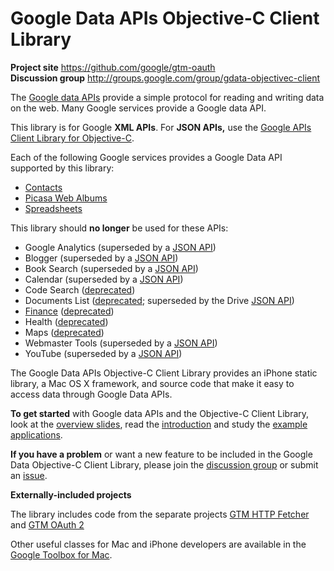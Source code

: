 # Google Data APIs Objective-C Client Library #

**Project site** <https://github.com/google/gtm-oauth><br>
**Discussion group** <http://groups.google.com/group/gdata-objectivec-client>

The [Google data APIs](https://developers.google.com/gdata/) provide a
simple protocol for reading and writing data on the web.  Many Google services
provide a Google data API.

This library is for Google **XML APIs**. For **JSON APIs,** use the
[Google APIs Client Library for Objective-C](https://github.com/google/google-api-objectivec-client).

Each of the following Google services provides a Google Data API supported by
this library:
- [Contacts](http://code.google.com/apis/contacts/)
- [Picasa Web Albums](http://code.google.com/apis/picasaweb/)
- [Spreadsheets](http://code.google.com/apis/spreadsheets/)

This library should **no longer** be used for these APIs:
- Google Analytics (superseded by a [JSON API](https://github.com/google/google-api-objectivec-client))
- Blogger (superseded by a [JSON API](https://github.com/google/google-api-objectivec-client))
- Book Search (superseded by a [JSON API](https://github.com/google/google-api-objectivec-client))
- Calendar (superseded by a [JSON API](https://github.com/google/google-api-objectivec-client))
- Code Search ([deprecated](http://googleblog.blogspot.com/2011/10/fall-sweep.html))
- Documents List ([deprecated](http://googledevelopers.blogspot.com/2012/09/retiring-google-documents-list-api-v3.html); superseded by the Drive [JSON API](https://github.com/google/google-api-objectivec-client))
- [Finance](http://code.google.com/apis/finance/) ([deprecated](http://googledevelopers.blogspot.com/2012/04/changes-to-deprecation-policies-and-api.html))
- Health ([deprecated](http://googleblog.blogspot.com/2011/06/update-on-google-health-and-google.html))
- Maps ([deprecated](http://googlegeodevelopers.blogspot.com/2010/11/maps-data-api-deprecation-announcement.html))
- Webmaster Tools (superseded by a [JSON API](https://github.com/google/google-api-objectivec-client))
- YouTube (superseded by a [JSON API](https://github.com/google/google-api-objectivec-client))

The Google Data APIs Objective-C Client Library provides an iPhone static
library, a Mac OS X framework, and source code that make it easy to access data
through Google Data APIs.

**To get started** with Google data APIs and the Objective-C Client Library,
look at the [overview slides](http://docs.google.com/Presentation?id=dftpzpbs_0g5w3q5cg),
read the [introduction](https://github.com/google/gdata-objectivec-client/wiki)
and study the [example applications](https://github.com/google/gdata-objectivec-client/tree/master/Examples).

**If you have a problem** or want a new feature to be included in the Google
Data Objective-C Client Library, please join the
[discussion group](http://groups.google.com/group/gdata-objectivec-client)
or submit an [issue](https://github.com/google/gdata-objectivec-client/issues).

**Externally-included projects**

The library includes code from the separate projects
[GTM HTTP Fetcher](https://github.com/google/gtm-http-fetcher) and
[GTM OAuth 2](https://github.com/google/gtm-oauth2)


Other useful classes for Mac and iPhone developers are available in the
[Google Toolbox for Mac](https://github.com/google/google-toolbox-for-mac).
